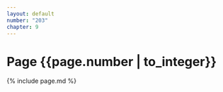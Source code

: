 ```yaml
---
layout: default
number: "203"
chapter: 9
---
```


# Page {{page.number | to_integer}}
{% include page.md %}
